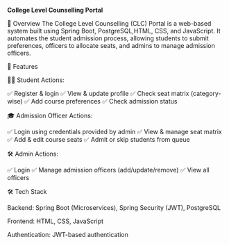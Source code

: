 **College Level Counselling Portal**

📌 Overview
The College Level Counselling (CLC) Portal is a web-based system built using Spring Boot, PostgreSQL,HTML,
CSS, and JavaScript. It automates the student admission process, allowing students to submit preferences,
officers to allocate seats, and admins to manage admission officers.

🚀 Features

🧑‍🎓 Student Actions:

✅ Register & login
✅ View & update profile
✅ Check seat matrix (category-wise)
✅ Add course preferences
✅ Check admission status

🎓 Admission Officer Actions:

✅ Login using credentials provided by admin
✅ View & manage seat matrix
✅ Add & edit course seats
✅ Admit or skip students from queue

🛠️ Admin Actions:

✅ Login
✅ Manage admission officers (add/update/remove)
✅ View all officers

🛠️ Tech Stack

Backend: Spring Boot (Microservices), Spring Security (JWT), PostgreSQL

Frontend: HTML, CSS, JavaScript

Authentication: JWT-based authentication

